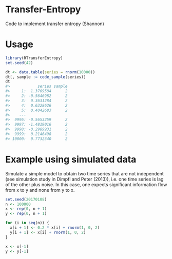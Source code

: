 # Transfer-Entropy
Code to implement transfer entropy (Shannon)

# Usage
``` r
library(RTransferEntropy)
set.seed(42)

dt <- data.table(series = rnorm(10000))
dt[, sample := code_sample(series)]
dt
#>            series sample
#>     1:  1.3709584      2
#>     2: -0.5646982      2
#>     3:  0.3631284      2
#>     4:  0.6328626      2
#>     5:  0.4042683      2
#>    ---                  
#>  9996: -0.5653259      2
#>  9997: -1.4819016      2
#>  9998: -0.2989931      2
#>  9999:  0.2146498      2
#> 10000:  0.7732340      2
```
# Example using simulated data 
Simulate a simple model to obtain two time series that are not independent (see simulation study in Dimpfl and Peter (2013)),
i.e. one time series is lag of the other plus noise. In this case, one expects significant information flow from x to y 
and none from y to x.

``` r
set.seed(20170108)
n <- 100000
x <- rep(0, n + 1)
y <- rep(0, n + 1)

for (i in seq(n)) {
  x[i + 1] <- 0.2 * x[i] + rnorm(1, 0, 2)
  y[i + 1] <- x[i] + rnorm(1, 0, 2)
}

x <- x[-1]
y <- y[-1]
```
